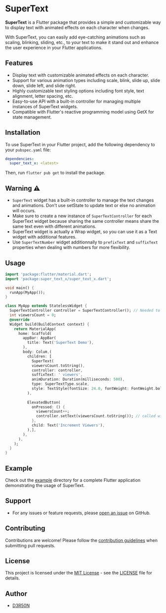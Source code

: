 # SuperText

**SuperText** is a Flutter package that provides a simple and customizable way to display text with animated effects on each character when changes.

With SuperText, you can easily add eye-catching animations such as scaling, blinking, sliding, etc., to your text to make it stand out and enhance the user experience in your Flutter applications.

## Features

- Display text with customizable animated effects on each character.
- Support for various animation types including scale, blink, slide up, slide down, slide left, and slide right.
- Highly customizable text styling options including font style, text alignment, letter spacing, etc.
- Easy-to-use API with a built-in controller for managing multiple instances of SuperText widgets.
- Compatible with Flutter's reactive programming model using GetX for state management.

## Installation

To use SuperText in your Flutter project, add the following dependency to your `pubspec.yaml` file:

```yaml
dependencies:
  super_text_x: <latest>
```

Then, run `flutter pub get` to install the package.

## Warning ⚠️

- `SuperText` widget has a built-in controller to manage the text changes and animations. Don't use setState to update text or else no animation will occurs.
- Make sure to create a new instance of `SuperTextController` for each SuperText widget because sharing the same controller means share the same text even with different animations.
- SuperText widget is actually a Wrap widget, so you can use it as a Text widget with additional features.
- Use `SuperTextNumber` widget additionnally to `prefixText` and `suffixText` properties when dealing with numbers for more flexibility.

## Usage

```dart
import 'package:flutter/material.dart';
import 'package:super_text_x/super_text_x.dart';

void main() {
  runApp(MyApp());
}

class MyApp extends StatelessWidget {
  SuperTextController controller = SuperTextController(); // Needed to change text dynamically
  int viewersCount = 0;
  @override
  Widget build(BuildContext context) {
    return MaterialApp(
      home: Scaffold(
        appBar: AppBar(
          title: Text('SuperText Demo'),
        ),
        body: Colum,(
          children: [
            SuperText(
            viewersCount.toString(),
            controller: controller,
            suffixText: ' viewers',
            animDuration: Duration(milliseconds: 500),
            type: SuperTextType.scale,
            style: TextStyle(fontSize: 24.0, fontWeight: FontWeight.bold),
          ),
          
          ElevatedButton(
            onPressed: () {
              viewersCount++;
              controller.setText(viewersCount.toString()); // called without setState
            },
            child: Text('Increment Viewers'),
          ),],
        ),
      ),
    );
  }
}
```

## Example

Check out the [example](example) directory for a complete Flutter application demonstrating the usage of SuperText.

## Support

- For any issues or feature requests, please [open an issue](https://github.com/D3R50N/super_text/issues) on GitHub.

## Contributing

Contributions are welcome! Please follow the [contribution guidelines](README.md) when submitting pull requests.

## License

This project is licensed under the [MIT License](https://opensource.org/licenses/MIT) - see the [LICENSE](LICENSE) file for details.

## Author

- [D3R50N](https://github.com/D3R50N)
